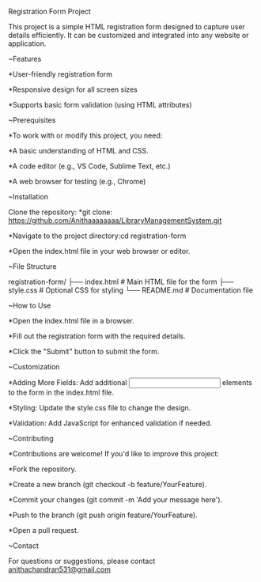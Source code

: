 Registration Form Project

This project is a simple HTML registration form designed to capture user details efficiently. It can be customized and integrated into any website or application.


~Features

*User-friendly registration form

*Responsive design for all screen sizes

*Supports basic form validation (using HTML attributes)


~Prerequisites

*To work with or modify this project, you need:

*A basic understanding of HTML and CSS.

*A code editor (e.g., VS Code, Sublime Text, etc.)

*A web browser for testing (e.g., Chrome)


~Installation

Clone the repository:
*git clone: https://github.com/Anithaaaaaaaa/LibraryManagementSystem.git

*Navigate to the project directory:cd registration-form

*Open the index.html file in your web browser or editor.


~File Structure

registration-form/
├── index.html      # Main HTML file for the form
├── style.css       # Optional CSS for styling
└── README.md       # Documentation file


~How to Use

*Open the index.html file in a browser.

*Fill out the registration form with the required details.

*Click the "Submit" button to submit the form.


~Customization

*Adding More Fields: Add additional <input> elements to the form in the index.html file.

*Styling: Update the style.css file to change the design.

*Validation: Add JavaScript for enhanced validation if needed.


~Contributing

*Contributions are welcome! If you'd like to improve this project:

*Fork the repository.

*Create a new branch (git checkout -b feature/YourFeature).

*Commit your changes (git commit -m 'Add your message here').

*Push to the branch (git push origin feature/YourFeature).

*Open a pull request.


~Contact

For questions or suggestions, please contact anithachandran531@gmail.com

